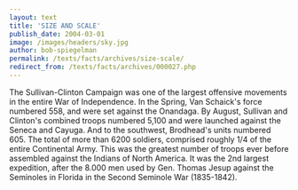 ```yaml
---
layout: text
title: 'SIZE AND SCALE'
publish_date: 2004-03-01
image: /images/headers/sky.jpg
author: bob-spiegelman
permalink: /texts/facts/archives/size-scale/
redirect_from: /texts/facts/archives/000027.php
---
```


The Sullivan-Clinton Campaign was one of the largest offensive movements in the entire War of Independence. In the Spring, Van Schaick's force numbered 558, and were set against the Onandaga. By August, Sullivan and Clinton's combined troops numbered 5,100 and were launched against the Seneca and Cayuga. And to the southwest, Brodhead's units numbered 605. The total of more than 6200 soldiers, comprised roughly 1/4 of the entire Continental Army. This was the greatest number of troops ever before assembled against the Indians of North America. It was the 2nd largest expedition, after the 8.000 men used by Gen. Thomas Jesup against the Seminoles in Florida in the Second Seminole War (1835-1842).

